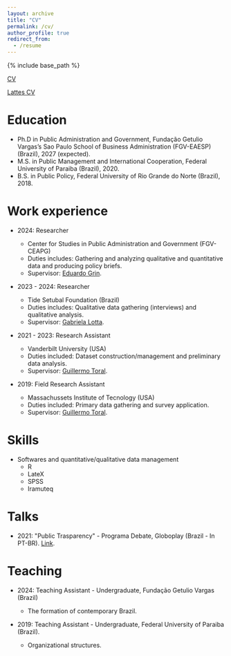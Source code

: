 ```yaml
---
layout: archive
title: "CV"
permalink: /cv/
author_profile: true
redirect_from:
  - /resume
---
```


{% include base_path %}

[CV](https://drive.google.com/file/d/1N1ZQwfammA0LK1fB65XACHCHx2mKAQD-/view?usp=sharing)

[Lattes CV](http://lattes.cnpq.br/9288632163458429)

Education
======
* Ph.D in Public Administration and Government, Fundação Getulio Vargas’s Sao Paulo School of Business Administration (FGV-EAESP) (Brazil), 2027 (expected).
* M.S. in Public Management and International Cooperation, Federal University of Paraiba (Brazil), 2020.
* B.S. in Public Policy, Federal University of Rio Grande do Norte (Brazil), 2018.


Work experience
======
* 2024: Researcher
  * Center for Studies in Public Administration and Government (FGV-CEAPG)
  * Duties includes: Gathering and analyzing qualitative and quantitative data and producing policy briefs.
  * Supervisor: [Eduardo Grin]([https://pesquisa-eaesp.fgv.br/en/professor/gabriela-spanghero-lotta](https://eppg.fgv.br/en/corpo_docente/eduardo-jose-grin)).

* 2023 - 2024: Researcher
  * Tide Setubal Foundation (Brazil)
  * Duties includes: Qualitative data gathering (interviews) and qualitative analysis.
  * Supervisor: [Gabriela Lotta](https://pesquisa-eaesp.fgv.br/en/professor/gabriela-spanghero-lotta).

* 2021 - 2023: Research Assistant
  * Vanderbilt University (USA)
  * Duties included: Dataset construction/management and preliminary data analysis.
  * Supervisor: [Guillermo Toral](https://www.guillermotoral.com/).

* 2019: Field Research Assistant
  * Massachussets Institute of Tecnology (USA)
  * Duties included: Primary data gathering and survey application.
  * Supervisor: [Guillermo Toral](https://www.guillermotoral.com/).

  
Skills
======
* Softwares and quantitative/qualitative data management
  * R
  * LateX
  * SPSS
  * Iramuteq
    

Talks
======
  * 2021: "Public Trasparency" - Programa Debate, Globoplay (Brazil - In PT-BR). [Link](https://canaisglobo.globo.com/assistir/futura/debate/v/9372128/).

  
Teaching
======
* 2024: Teaching Assistant - Undergraduate, Fundação Getulio Vargas (Brazil)
  * The formation of contemporary Brazil.

* 2019: Teaching Assistant - Undergraduate, Federal University of Paraiba (Brazil).
  * Organizational structures.
  

